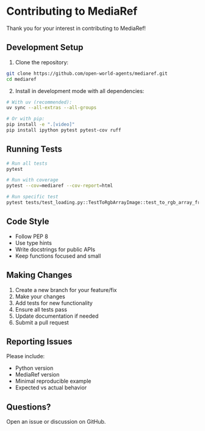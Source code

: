 # Contributing to MediaRef

Thank you for your interest in contributing to MediaRef!

## Development Setup

1. Clone the repository:
```bash
git clone https://github.com/open-world-agents/mediaref.git
cd mediaref
```

2. Install in development mode with all dependencies:
```bash
# With uv (recommended):
uv sync --all-extras --all-groups

# Or with pip:
pip install -e ".[video]"
pip install ipython pytest pytest-cov ruff
```

## Running Tests

```bash
# Run all tests
pytest

# Run with coverage
pytest --cov=mediaref --cov-report=html

# Run specific test
pytest tests/test_loading.py::TestToRgbArrayImage::test_to_rgb_array_from_file
```

## Code Style

- Follow PEP 8
- Use type hints
- Write docstrings for public APIs
- Keep functions focused and small

## Making Changes

1. Create a new branch for your feature/fix
2. Make your changes
3. Add tests for new functionality
4. Ensure all tests pass
5. Update documentation if needed
6. Submit a pull request

## Reporting Issues

Please include:
- Python version
- MediaRef version
- Minimal reproducible example
- Expected vs actual behavior

## Questions?

Open an issue or discussion on GitHub.

